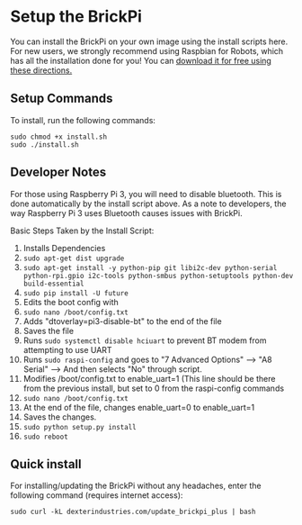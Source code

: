 # Setup the BrickPi

You can install the BrickPi on your own image using the install scripts here.  For new users, we strongly recommend using Raspbian for Robots, which has all the installation done for you!  You can [download it for free using these directions.](http://www.dexterindustries.com/howto/install-raspbian-for-robots-image-on-an-sd-card/)

## Setup Commands

To install, run the following commands:
```
sudo chmod +x install.sh
sudo ./install.sh
```

## Developer Notes
For those using Raspberry Pi 3, you will need to disable bluetooth.  This is done automatically by the install script above.  As a note to developers, the way Raspberry Pi 3 uses Bluetooth causes issues with BrickPi.

Basic Steps Taken by the Install Script:

1. Installs Dependencies
  1. `sudo apt-get dist upgrade`
  2. `sudo apt-get install -y python-pip git libi2c-dev python-serial python-rpi.gpio i2c-tools python-smbus python-setuptools python-dev build-essential`
  3. `sudo pip install -U future`
2. Edits the boot config with
  1.  `sudo nano /boot/config.txt`
  2.  Adds "dtoverlay=pi3-disable-bt" to the end of the file
  3.	Saves the file
  4.	Runs `sudo systemctl disable hciuart` to prevent BT modem from attempting to use UART
3. Runs `sudo raspi-config` and goes to "7 Advanced Options" --> "A8 Serial" --> And then selects "No" through script.
4. Modifies /boot/config.txt to enable_uart=1 (This line should be there from the previous install, but set to 0 from the raspi-config commands
5. `sudo nano /boot/config.txt`
6. At the end of the file, changes enable_uart=0 to enable_uart=1
7. Saves the changes.
8. `sudo python setup.py install`
9. `sudo reboot`

## Quick install

For installing/updating the BrickPi without any headaches, enter the following command (requires internet access):
```
sudo curl -kL dexterindustries.com/update_brickpi_plus | bash
```
